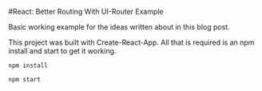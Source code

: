 #React: Better Routing With UI-Router Example

Basic working example for the ideas written about in this blog post.

This project was built with Create-React-App. All that is required is an npm install and start to get it working.

    npm install

    npm start

